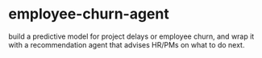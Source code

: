 # employee-churn-agent
build a predictive model for project delays or employee churn, and wrap it with a recommendation agent that advises HR/PMs on what to do next.

